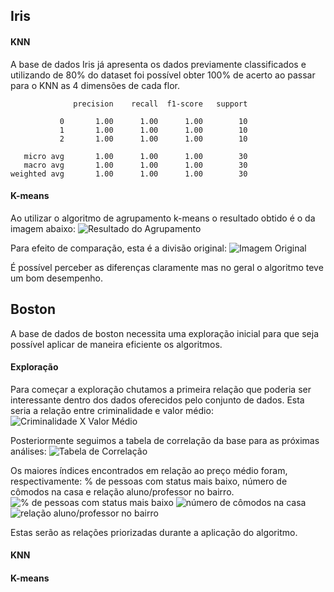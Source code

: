 ## Iris

#### KNN

A base de dados Iris já apresenta os dados previamente classificados e utilizando de 80% do dataset foi possível obter 100% de acerto ao passar para o KNN as 4 dimensões de cada flor.
```
              precision    recall  f1-score   support

           0       1.00      1.00      1.00        10
           1       1.00      1.00      1.00        10
           2       1.00      1.00      1.00        10

   micro avg       1.00      1.00      1.00        30
   macro avg       1.00      1.00      1.00        30
weighted avg       1.00      1.00      1.00        30
```

#### K-means

Ao utilizar o algoritmo de agrupamento k-means o resultado obtido é o da imagem abaixo:
![Resultado do Agrupamento](https://i.imgur.com/PBswS4i.png)

Para efeito de comparação, esta é a divisão original:
![Imagem Original](https://i.imgur.com/SwOH4PD.png)

É possível perceber as diferenças claramente mas no geral o algoritmo teve um bom desempenho.

## Boston

A base de dados de boston necessita uma exploração inicial para que seja possível aplicar de maneira eficiente os algoritmos.

#### Exploração

Para começar a exploração chutamos a primeira relação que poderia ser interessante dentro dos dados oferecidos pelo conjunto de dados. Esta seria a relação entre criminalidade e valor médio:
![Criminalidade X Valor Médio](https://i.imgur.com/7f4LVLR.png)

Posteriormente seguimos a tabela de correlação da base para as próximas análises:
![Tabela de Correlação](https://i.imgur.com/kkUIxXI.png)

Os maiores índices encontrados em relação ao preço médio foram, respectivamente: % de pessoas com status mais baixo, número de cômodos na casa e relação aluno/professor no bairro.
![% de pessoas com status mais baixo](https://i.imgur.com/6o1TMOj.png)
![número de cômodos na casa](https://i.imgur.com/A5PWHUs.png)
![relação aluno/professor no bairro](https://i.imgur.com/11DIbow.png)

Estas serão as relações priorizadas durante a aplicação do algoritmo.

#### KNN



#### K-means




